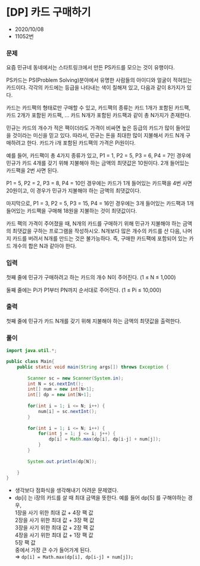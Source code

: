 # [DP] 카드 구매하기

* 2020/10/08
* 11052번

### 문제

요즘 민규네 동네에서는 스타트링크에서 만든 PS카드를 모으는 것이 유행이다.

PS카드는 PS(Problem Solving)분야에서 유명한 사람들의 아이디와 얼굴이 적혀있는 카드이다. 각각의 카드에는 등급을 나타내는 색이 칠해져 있고, 다음과 같이 8가지가 있다.

카드는 카드팩의 형태로만 구매할 수 있고, 카드팩의 종류는 카드 1개가 포함된 카드팩, 카드 2개가 포함된 카드팩, ... 카드 N개가 포함된 카드팩과 같이 총 N가지가 존재한다.

민규는 카드의 개수가 적은 팩이더라도 가격이 비싸면 높은 등급의 카드가 많이 들어있을 것이라는 미신을 믿고 있다. 따라서, 민규는 돈을 최대한 많이 지불해서 카드 N개 구매하려고 한다. 카드가 i개 포함된 카드팩의 가격은 Pi원이다.

예를 들어, 카드팩이 총 4가지 종류가 있고, P1 = 1, P2 = 5, P3 = 6, P4 = 7인 경우에 민규가 카드 4개를 갖기 위해 지불해야 하는 금액의 최댓값은 10원이다. 2개 들어있는 카드팩을 2번 사면 된다.

P1 = 5, P2 = 2, P3 = 8, P4 = 10인 경우에는 카드가 1개 들어있는 카드팩을 4번 사면 20원이고, 이 경우가 민규가 지불해야 하는 금액의 최댓값이다.

마지막으로, P1 = 3, P2 = 5, P3 = 15, P4 = 16인 경우에는 3개 들어있는 카드팩과 1개 들어있는 카드팩을 구매해 18원을 지불하는 것이 최댓값이다.

카드 팩의 가격이 주어졌을 때, N개의 카드를 구매하기 위해 민규가 지불해야 하는 금액의 최댓값을 구하는 프로그램을 작성하시오. N개보다 많은 개수의 카드를 산 다음, 나머지 카드를 버려서 N개를 만드는 것은 불가능하다. 즉, 구매한 카드팩에 포함되어 있는 카드 개수의 합은 N과 같아야 한다.

### 입력

첫째 줄에 민규가 구매하려고 하는 카드의 개수 N이 주어진다. (1 ≤ N ≤ 1,000)

둘째 줄에는 Pi가 P1부터 PN까지 순서대로 주어진다. (1 ≤ Pi ≤ 10,000)

### 출력

첫째 줄에 민규가 카드 N개를 갖기 위해 지불해야 하는 금액의 최댓값을 출력한다.

### 풀이

```java
import java.util.*;

public class Main{
    public static void main(String args[]) throws Exception {
    	
    	Scanner sc = new Scanner(System.in);
    	int N = sc.nextInt();
    	int[] num = new int[N+1];
    	int[] dp = new int[N+1];
    	
    	for(int i = 1; i <= N; i++) {
    		num[i] = sc.nextInt();
    	}
    	
    	for(int i = 1; i <= N; i++) {
    		for(int j = 1; j <= i; j++) {
    			dp[i] = Math.max(dp[i], dp[i-j] + num[j]);
    		}
    	}
    	
    	System.out.println(dp[N]);
    	
    }
}
```

- 생각보다 점화식을 생각해내기 어려운 문제였다.
- dp[i] 는 i장의 카드를 살 때 최대 금액을 뜻한다. 예를 들어 dp[5] 를 구해야하는 경우,  
1장을 사기 위한 최대 값 + 4장 팩 값  
2장을 사기 위한 최대 값 + 3장 팩 값  
3장을 사기 위한 최대 값 + 2장 팩 값  
4장을 사기 위한 최대 값 + 1장 팩 값  
5장 팩 값  
중에서 가장 큰 수가 들어가게 된다.  
⇒ `dp[i] = Math.max(dp[i], dp[i-j] + num[j]);`
